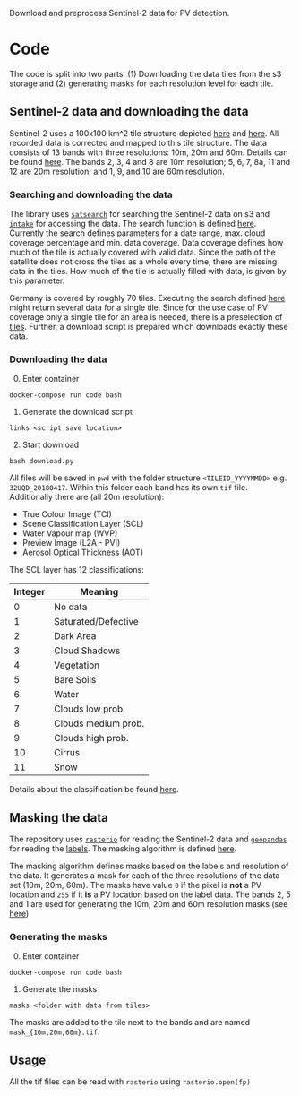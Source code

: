Download and preprocess Sentinel-2 data for PV detection.

# Code
The code is split into two parts: (1) Downloading the data tiles from the s3 storage
and (2) generating masks for each resolution level for each tile.

## Sentinel-2 data and downloading the data
Sentinel-2 uses a 100x100 km^2 tile structure depicted
[here](https://eatlas.org.au/data/uuid/f7468d15-12be-4e3f-a246-b2882a324f59)
and [here](https://sentinel.esa.int/web/sentinel/missions/sentinel-2/data-products).
All recorded data is corrected and mapped to this tile structure.
The data consists of 13 bands with three resolutions: 10m, 20m and 60m.
Details can be found [here](https://sentinel.esa.int/web/sentinel/missions/sentinel-2/instrument-payload/resolution-and-swath).
The bands 2, 3, 4 and 8 are 10m resolution;
5, 6, 7, 8a, 11 and 12 are 20m resolution; and
1, 9, and 10 are 60m resolution.

### Searching and downloading the data
The library uses [`satsearch`](https://github.com/sat-utils/sat-search) for searching the
Sentinel-2 data on s3 and [`intake`](https://pypi.org/project/intake/) for accessing the data.
The search function is defined [here](./code/app.py#L67-L75).
Currently the search defines parameters for a date range,
max. cloud coverage percentage and min. data coverage. Data coverage defines
how much of the tile is actually covered with valid data. Since the path
of the satellite does not cross the tiles as a whole every time, there are missing data in the tiles.
How much of the tile is actually filled with data, is given by this parameter.

Germany is covered by roughly 70 tiles. Executing the search defined [here](./code/app.py#L31) might return several data for a single tile. Since for the use case of PV coverage only a single tile for an area is needed, there is a preselection of [tiles](./code/const.py#L3). Further, a download script is prepared which downloads exactly these data.

### Downloading the data

0. Enter container
```shell
docker-compose run code bash
```
1. Generate the download script
```shell
links <script save location>
```
2. Start download
```shell
bash download.py
```
All files will be saved in `pwd` with the folder structure `<TILEID_YYYYMMDD>` e.g. `32UQD_20180417`.
Within this folder each band has its own `tif` file. Additionally there are (all 20m resolution):

- True Colour Image (TCI)
- Scene Classification Layer (SCL)
- Water Vapour map (WVP)
- Preview Image (L2A - PVI)
- Aerosol Optical Thickness (AOT)

The SCL layer has 12 classifications:

|Integer|Meaning|
|--|--|
| 0| No data|
| 1| Saturated/Defective|
| 2| Dark Area|
| 3| Cloud Shadows|
| 4| Vegetation|
| 5| Bare Soils|
| 6| Water|
| 7| Clouds low prob.|
| 8| Clouds medium prob.|
| 9| Clouds high prob.|
| 10| Cirrus|
| 11| Snow|

Details about the classification be found [here](https://www.sentinel-hub.com/faq/how-get-s2a-scene-classification-sentinel-2/).

## Masking the data
The repository uses [`rasterio`](https://pypi.org/project/rasterio/) for reading the Sentinel-2 data and
[`geopandas`](https://geopandas.org/) for reading the [labels](./code/labels/labels.geojson).
The masking algorithm is defined [here](./code/app.py#L17-L24).

The masking algorithm defines masks based on the labels and resolution of the data.
It generates a mask for each of the three resolutions of the data set (10m, 20m, 60m).
The masks have value `0` if the pixel is **not** a PV location and `255` if it **is** a  PV location based on the label data. The bands 2, 5 and 1 are used for generating the 10m, 20m and 60m resolution masks (see [here](./code/app.py#L19))

### Generating the masks

0. Enter container
```shell
docker-compose run code bash
```
1. Generate the masks
```shell
masks <folder with data from tiles>
```
The masks are added to the tile next to the bands and are named `mask_{10m,20m,60m}.tif`.

## Usage

All the tif files can be read with `rasterio` using `rasterio.open(fp)`
